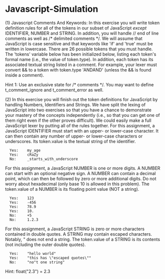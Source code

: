 # Javascript-Simulation

(1) Javascript Comments And Keywords:  In this exercise you will write token definition rules for all of the tokens in our subset of JavaScript *except* IDENTIFIER, NUMBER and STRING. In addition, you will handle // end of line comments as well as /* delimited comments */. We will assume that JavaScript is case sensitive and that keywords like 'if' and 'true' must be written in lowercase. There are 26 possible tokens that you must handle. The 'tokens' variable below has been initialized below, listing each token's formal name (i.e., the value of token.type). In addition, each token has its associated textual string listed in a comment. For example, your lexer must convert && to a token with token.type 'ANDAND' (unless the && is found inside a comment). 

Hint 1: Use an exclusive state for /* comments */. You may want to define t_comment_ignore and t_comment_error as well. 

(2) In this exercise you will finish out the token definitions for JavaScript by handling Numbers, Identifiers and Strings. We have split the lexing of JavaScript into two exercises so that you have a chance to demonstrate your mastery of the concepts independently (i.e., so that you can get one of them right even if the other proves difficult). We could easily make a full JavaScript lexer by putting all of the rules together. For this assignment, a JavaScript IDENTIFIER must start with an upper- or lower-case character. It can then contain any number of upper- or lower-case characters or underscores. Its token.value is the textual string of the identifier. 

      Yes:    my_age
      Yes:    cRaZy
      No:     _starts_with_underscore

For this assignment, a JavaScript NUMBER is one or more digits. A NUMBER can start with an optional negative sign. A NUMBER can contain a decimal point, which can then be followed by zero or more additional digits. Do not worry about hexadecimal (only base 10 is allowed in this problem). The token.value of a NUMBER is its floating point value (NOT a string).
      
      Yes:    123
      Yes:    -456
      Yes:    78.9
      Yes:    10.
      No:     +5
      No:     1.2.3

For this assignment, a JavaScript STRING is zero or more characters contained in double quotes. A STRING may contain escaped characters. Notably, \" does not end a string. The token.value of a STRING is its contents (not including the outer double quotes). 
      
      Yes:    "hello world"
      Yes:    "this has \"escaped quotes\""
      No:     "no"t one string" 

Hint: float("2.3") = 2.3
